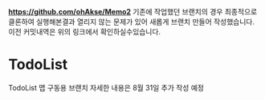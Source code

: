 **https://github.com/ohAkse/Memo2**
기존에 작업했던 브랜치의 경우 최종적으로 클론하여 실행해본결과 열리지 않는 문제가 있어 새롭게 브랜치 만들어 작성했습니다. 이전 커밋내역은 위의 링크에서 확인하실수있습니다.


# TodoList
TodoList 맵 구동용 브랜치
자세한 내용은 8월 31일 추가 작성 예정
